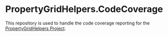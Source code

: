 # PropertyGridHelpers.CodeCoverage
This repository is used to handle the code coverage reporting for the <a href="https://github.com/dparvin/PropertyGridHelpers">PropertyGridHelpers Project</a>.
